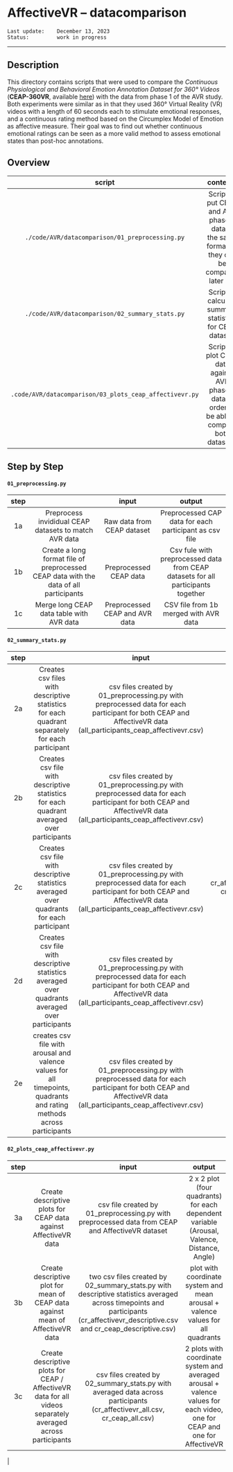 # AffectiveVR – **datacomparison**

    Last update:    December 13, 2023
    Status:         work in progress

***

## Description

This directory contains scripts that were used to compare the _Continuous Physiological and Behavioral Emotion Annotation Dataset for 360° Videos_ (**CEAP-360VR**, available [here](https://github.com/cwi-dis/CEAP-360VR-Dataset)) with the data from phase 1 of the AVR study. Both experiments were similar as in that they used 360° Virtual Reality (VR) videos with a length of 60 seconds each to stimulate emotional responses, and a continuous rating method based on the Circumplex Model of Emotion as affective measure. Their goal was to find out whether continuous emotional ratings can be seen as a more valid method to assess emotional states than post-hoc annotations.

## Overview


|               script               |                  contents                   |
| :--------------------------------: | :-----------------------------------------: |
|`./code/AVR/datacomparison/01_preprocessing.py`| Script to put CEAP and AVR phase 1 data in the same format so they can be compared later on.|
|`./code/AVR/datacomparison/02_summary_stats.py`| Script to calculate summary statistics for CEAP dataset.|
|`.code/AVR/datacomparison/03_plots_ceap_affectivevr.py`| Script to plot CEAP data against AVR phase 1 data in order to be able to compare both datasets. |

## Step by Step

#### `01_preprocessing.py`
|   step    |           |   input      |    output     |
|:--------: | :-------: | :-----------: | :------------: |
| 1a | Preprocess invididual CEAP datasets to match AVR data | Raw data from CEAP dataset | Preprocessed CAP data for each participant as csv file |
| 1b | Create a long format file of preprocessed CEAP data with the data of all participants | Preprocessed CEAP data | Csv fule with preprocessed data from CEAP datasets for all participants together |
| 1c | Merge long CEAP data table with AVR data | Preprocessed CEAP and AVR data | CSV file from 1b merged with AVR data |


#### `02_summary_stats.py`
|   step    |                        |   input      |    output     |
|:--------: | :--------------------: | :-----------: | :------------: |
| 2a | Creates csv files with descriptive statistics for each quadrant separately for each participant | csv files created by 01_preprocessing.py with preprocessed data for each participant for both CEAP and AffectiveVR data (all_participants_ceap_affectivevr.csv) | cr_affectivevr_descriptive_individual.csv, cr_ceap_descriptive_individual.csv   |
| 2b | Creates csv file with descriptive statistics for each quadrant averaged over participants | csv files created by 01_preprocessing.py with preprocessed data for each participant for both CEAP and AffectiveVR data (all_participants_ceap_affectivevr.csv) | cr_affectivevr_descriptive.csv, cr_ceap_descriptive.csv |
| 2c | Creates csv file with descriptive statistics averaged over quadrants for each participant | csv files created by 01_preprocessing.py with preprocessed data for each participant for both CEAP and AffectiveVR data (all_participants_ceap_affectivevr.csv) | cr_affectivevr_descriptive_avgvideos_individual.csv, cr_ceap_descriptive_avgvideos_individual.csv |
| 2d | Creates csv file with descriptive statistics averaged over quadrants averaged over participants | csv files created by 01_preprocessing.py with preprocessed data for each participant for both CEAP and AffectiveVR data (all_participants_ceap_affectivevr.csv) | cr_affectivevr_descriptive_avgvideos.csv, cr_ceap_descriptive_avgvideos.csv |
| 2e | creates csv file with arousal and valence values for all timepoints, quadrants and rating methods across participants  | csv files created by 01_preprocessing.py with preprocessed data for each participant for both CEAP and AffectiveVR data (all_participants_ceap_affectivevr.csv) | cr_affectvevr_all.csv, cr_ceap_all.csv  |
                
#### `02_plots_ceap_affectivevr.py`

|   step    |           |   input      |    output     |
|:--------: | :-------: | :-----------: | :------------: |
| 3a | Create descriptive plots for CEAP data against AffectiveVR data | csv file created by 01_preprocessing.py with preprocessed data from CEAP and AffectiveVR dataset | 2 x 2 plot (four quadrants) for each dependent variable (Arousal, Valence, Distance, Angle) |
| 3b | Create descriptive plot for mean of CEAP data against mean of AffectiveVR data  | two csv files created by 02_summary_stats.py with descriptive statistics averaged across timepoints and participants (cr_affectivevr_descriptive.csv and cr_ceap_descriptive.csv)   | plot with coordinate system and mean arousal + valence values for all quadrants |
| 3c | Create descriptive plots for CEAP / AffectiveVR data for all videos separately averaged across participants  |  csv files created by 02_summary_stats.py with averaged data across participants (cr_affectivevr_all.csv, cr_ceap_all.csv)  | 2 plots with coordinate system and averaged arousal + valence values for each video, one for CEAP and one for AffectiveVR  
 |